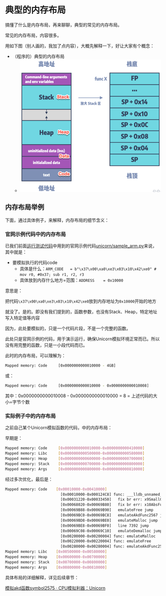 # 典型的内存布局

搞懂了什么是内存布局，再来聊聊，典型的常见的内存布局。

常见的内存布局，内容很多。

用如下图（别人画的，我加了点内容），大概先解释一下，好让大家有个概念：

* （程序的）典型的内存布局
    * ![typical_memory_layout](../../../assets/img/typical_memory_layout.png)

## 内存布局举例

下面，通过具体例子，来解释，内存布局的细节含义：

### 官网示例代码中的内存布局

已我们前面[运行测试代码](https://book.crifan.org/books/cpu_emulator_unicorn/website/init/run_test_code.html)中用到的官网示例代码[unicorn/sample_arm.py](https://github.com/unicorn-engine/unicorn/blob/master/bindings/python/sample_arm.py)来说，其中就是：

* 要模拟执行的代码code
    * 具体是什么：`ARM_CODE   = b"\x37\x00\xa0\xe3\x03\x10\x42\xe0" # mov r0, #0x37; sub r1, r2, r3`
    * 具体放到内存什么地方=范围：`ADDRESS    = 0x10000`

意思是：

把代码`\x37\x00\xa0\xe3\x03\x10\x42\xe0`放到内存地址为`0x10000`开始的地方

就没了。是的。即没有我们提到的，函数参数，也没有Stack、Heap，特定地址写入特定值等内容

因为，此处要模拟的，只是一个代码片段，不是一个完整的函数。

此处只是官网示例的代码，用于演示运行，确保Unicorn模拟环境正常而已。所以没有用完整的函数，只是一小段代码而已。

此时的内存布局，可以理解为：

```bash
Mapped memory: Code     [0x0000000000010000 - 4GB]
```

或：

```bash
Mapped memory: Code     [0x0000000000010000 - 0x0000000000010008]
```

其中：0x0000000000010008 - 0x0000000000010000 = 8 = 上述代码的大小=字节个数

### 实际例子中的内存布局

之前自己某个Unicorn模拟函数的代码，中的内存布局：

早期是：

```bash
Mapped memory: Code     [0x0000000000010000-0x0000000000410000]
Mapped memory: Libc     [0x0000000000500000-0x0000000000580000]
Mapped memory: Heap     [0x0000000000600000-0x0000000000700000]
Mapped memory: Stack    [0x0000000000700000-0x0000000000800000]
Mapped memory: Args     [0x0000000000800000-0x0000000000810000]
```

经过多次优化，最后是：

```bash
Mapped memory: Code    [0x00010000-0x00410000]
                         [0x00010000-0x000124C8] func: ___lldb_unnamed_symbol2575$$akd
                         [0x00031220-0x00033450]   fix br err: x9SmallOffset
                         [0x00068020-0x00069B80]   fix br err: x10AbsFuncAddrWithOffset
                         [0x00069B88-0x00069B90]   emulateFree jump
                         [0x00069BC0-0x00069BC8]   emulateAkdFunc2567 jump
                         [0x00069BD8-0x00069BE0]   emulateMalloc jump
                         [0x00069BE8-0x00069BF0]   line 7392 jump
                         [0x00069C08-0x00069C10]   emulateDemalloc jump
                         [0x00200000-0x00200004] func: emulateMalloc
                         [0x00220000-0x00220004] func: emulateFree
                         [0x00280000-0x00280004] func: emulateAkdFunc2567
Mapped memory: Libc    [0x00500000-0x00580000]
Mapped memory: Heap    [0x00600000-0x00700000]
Mapped memory: Stack   [0x00700000-0x00800000]
Mapped memory: Args    [0x00800000-0x00810000]
```

具体布局的详细解释，详见后续章节：

[模拟akd函数symbol2575 · CPU模拟利器：Unicorn](../../../examples/example_akd_symbol2575.md)
